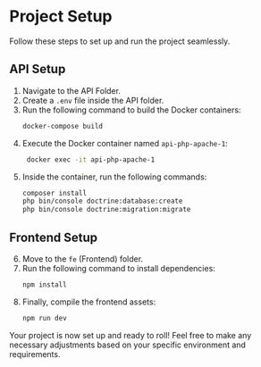 # Project Setup

Follow these steps to set up and run the project seamlessly.

## API Setup

1. Navigate to the API Folder.
2. Create a `.env` file inside the API folder.
3. Run the following command to build the Docker containers:
   ```bash
   docker-compose build
   ```
4. Execute the Docker container named `api-php-apache-1`:
   ```bash
    docker exec -it api-php-apache-1 
   ```
5. Inside the container, run the following commands:
   ```bash
   composer install
   php bin/console doctrine:database:create
   php bin/console doctrine:migration:migrate
   ```

## Frontend Setup

6. Move to the `fe` (Frontend) folder.
7. Run the following command to install dependencies:
   ```bash
   npm install
   ```
8. Finally, compile the frontend assets:
   ```bash
   npm run dev
   ```

Your project is now set up and ready to roll! Feel free to make any necessary adjustments based on your specific environment and requirements.

